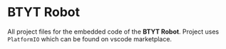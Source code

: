 # BTYT Robot

All project files for the embedded code of the **BTYT Robot**.
Project uses `PlatformIO` which can be found on vscode marketplace.
